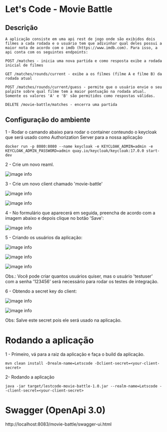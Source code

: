 
# Let's Code - Movie Battle

## Descrição

	A aplicação consiste em uma api rest de jogo onde são exibidos dois filmes a cada rodada e o usuário tem que adivinhar qual deles possui a maior nota de acordo com o imdb (https://www.imdb.com). Para isso, a api conta com os seguintes endpoints:
	
	POST /matches - inicia uma nova partida e como resposta exibe a rodada inicial de filmes
	
	GET /matches/rounds/current - exibe a os filmes (filme A e filme B) da rodada atual
	
	POST /matches/rounds/current/guess - permite que o usuário envie o seu palpite sobre qual filme tem a maior pontuação na rodada atual. Somente os valores 'A' e 'B' são permitidos como respostas válidas.
	
	DELETE /movie-battle/matches - encerra uma partida

## Configuração do ambiente

1 - Rodar o camando abaixo para rodar o container conteundo o keycloak que será usado como Authorization Server para a nossa aplicação

	docker run -p 8080:8080 --name keycloak -e KEYCLOAK_ADMIN=admin -e KEYCLOAK_ADMIN_PASSWORD=admin quay.io/keycloak/keycloak:17.0.0 start-dev
	
2 - Crie um novo reaml.

![image info](/home/antoniojunior/Imagens/keycloak/step01-add-reaml.png)

3 - Crie um novo client chamado 'movie-battle'

![image info](/home/antoniojunior/Imagens/keycloak/step02-1-add-client.png)

![image info](/home/antoniojunior/Imagens/keycloak/step02-2-add-client.png)

4 - No formulário que aparecerá em seguida, preencha de acordo com a imagem abaixo e depois clique no botão 'Save':

![image info](/home/antoniojunior/Imagens/keycloak/step02-3-add-client.png)

5 - Criando os usuários da aplicação:

![image info](/home/antoniojunior/Imagens/keycloak/step03-1-create-user.png)

![image info](/home/antoniojunior/Imagens/keycloak/step03-2-create-user.png)

![image info](/home/antoniojunior/Imagens/keycloak/step03-3-create-user.png)

Obs.: Você pode criar quantos usuários quiser, mas o usuário 'testuser' com a senha '123456' será necessário para rodar os testes de integração.

6 - Obtendo a secret key do client:

![image info](/home/antoniojunior/Imagens/keycloak/step04-1-get-secret-client.png)

![image info](/home/antoniojunior/Imagens/keycloak/step04-2-get-secret-client.png)

Obs: Salve este secret pois ele será usado na aplicação.

# Rodando a aplicação

1 - Primeiro, vá para a raiz da aplicação e faça o build da aplicação.

	mvn clean install -Drealm-name=Letscode -Dclient-secret=<your-client-secret>

2- Rodando a aplicação

	java -jar target/lestcode-movie-battle-1.0.jar --realm-name=Letscode --client-secret=<your-client-secret>
	
# Swagger (OpenApi 3.0)

http://localhost:8083/movie-battle/swagger-ui.html

